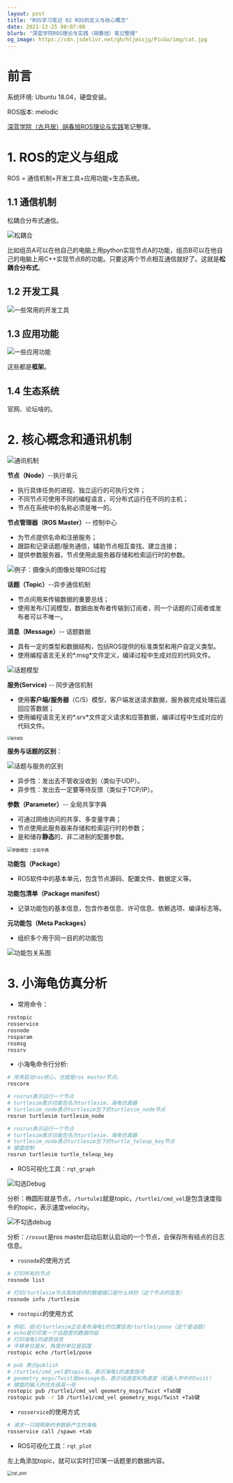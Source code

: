 ```yaml
---
layout: post
title: "ROS学习笔记 02 ROS的定义与核心概念"
date: 2021-12-25 08:07:00
blurb: "深蓝学院ROS理论与实践（胡春旭）笔记整理"
og_image: https://cdn.jsdelivr.net/gh/hljmssjg/PicGo/img/cat.jpg
---
```

# 前言

系统环境: Ubuntu 18.04，硬盘安装。

ROS版本: melodic

[深蓝学院（古月居）胡春旭ROS理论与实践](https://www.shenlanxueyuan.com/my/course/364)笔记整理。

# 1. ROS的定义与组成

ROS = 通信机制+开发工具+应用功能+生态系统。

## 1.1 通信机制

松耦合分布式通信。

![松耦合](https://cdn.jsdelivr.net/gh/hljmssjg/PicGo/img/通信机制.JPG)

比如组员A可以在他自己的电脑上用python实现节点A的功能，组员B可以在他自己的电脑上用C++实现节点B的功能。只要这两个节点相互通信就好了。这就是**松耦合分布式**。

## 1.2 开发工具

![一些常用的开发工具](https://cdn.jsdelivr.net/gh/hljmssjg/PicGo/img/开发工具.JPG)

## 1.3 应用功能

![一些应用功能](https://cdn.jsdelivr.net/gh/hljmssjg/PicGo/img/应用功能.JPG)

这些都是**框架**。

## 1.4 生态系统

官网、论坛啥的。

# 2. 核心概念和通讯机制

![通讯机制](https://cdn.jsdelivr.net/gh/hljmssjg/PicGo/img/通讯机制.JPG)

**节点（Node）**--执行单元

* 执行具体任务的进程、独立运行的可执行文件；
* 不同节点可使用不同的编程语言，可分布式运行在不同的主机；
* 节点在系统中的名称必须是唯一的。

**节点管理器（ROS Master）**-- 控制中心

* 为节点提供名命和注册服务；
* 跟踪和记录话题/服务通信，辅助节点相互查找、建立连接；
* 提供参数服务器，节点使用此服务器存储和检索运行时的参数。

![例子：摄像头的图像处理ROS过程](https://cdn.jsdelivr.net/gh/hljmssjg/PicGo/img/数据图像处理功能.JPG)

**话题（Topic）**--异步通信机制

* 节点间用来传输数据的重要总线；
* 使用发布/订阅模型，数据由发布者传输到订阅者，同一个话题的订阅者或发布者可以不唯一。

**消息（Message）**-- 话题数据

* 具有一定的类型和数据结构，包括ROS提供的标准类型和用户自定义类型。
* 使用编程语言无关的*.msg*文件定义，编译过程中生成对应的代码文件。

![话题模型](https://cdn.jsdelivr.net/gh/hljmssjg/PicGo/img/话题模型.JPG)

**服务(Service)** -- 同步通信机制

* 使用**客户端/服务器**（C/S）模型，客户端发送请求数据，服务器完成处理后返回应答数据；
* 使用编程语言无关的*.srv*文件定义请求和应答数据，编译过程中生成对应的代码文件。

<img src="https://cdn.jsdelivr.net/gh/hljmssjg/PicGo/img/服务de模型.JPG" alt="服务模型" style="zoom:50%;" />

**服务与话题的区别**：

![话题与服务的区别](https://cdn.jsdelivr.net/gh/hljmssjg/PicGo/img/服务与话题.JPG)

* 异步性：发出去不管收没收到（类似于UDP）。
* 异步性：发出去一定要等待反馈（类似于TCP/IP）。

**参数（Parameter）**-- 全局共享字典

* 可通过网络访问的共享、多变量字典；
* 节点使用此服务器来存储和检索运行时的参数；
* 是和储存**静态**的、非二进制的配置参数。

<img src="https://cdn.jsdelivr.net/gh/hljmssjg/PicGo/img/全局字典.JPG" alt="参数模型：全局字典" style="zoom:67%;" />

**功能包（Package）**

* ROS软件中的基本单元，包含节点源码、配置文件、数据定义等。

**功能包清单（Package manifest）**

* 记录功能包的基本信息，包含作者信息、许可信息、依赖选项、编译标志等。

**元功能包（Meta Packages）**

* 组织多个用于同一目的的功能包

![功能包关系图](https://cdn.jsdelivr.net/gh/hljmssjg/PicGo/img/功能包关系图.JPG)

# 3. 小海龟仿真分析

* 常用命令：

```bash
rostopic
rosservice
rosnode
rosparam
rosmsg
rossrv
```

* 小海龟命令行分析:

```bash
# 用来启动ros核心，也就是ros master节点。
roscore

# rosrun表示运行一个节点
# turtlesim表示功能包名为turtlesim，海龟仿真器
# turtlesim_node表示turtlesim包下的turtlesim_node节点
rosrun turtlesim turtlesim_node

# rosrun表示运行一个节点
# turtlesim表示功能包名为turtlesim，海龟仿真器
# turtlesim_node表示turtlesim包下的turtle_teleop_key节点
# 键盘控制
rosrun turtlesim turtle_teleop_key

```

* ROS可视化工具：`rqt_graph`

![勾选Debug](https://cdn.jsdelivr.net/gh/hljmssjg/PicGo/img/勾选Debug.JPG)

分析：椭圆形就是节点，`/turtule1`就是topic，`/turtle1/cmd_vel`是包含速度指令的topic，表示速度velocity。

![不勾选debug](https://cdn.jsdelivr.net/gh/hljmssjg/PicGo/img/不勾选Debug.JPG)

分析：`/rosout`是ros master启动后默认启动的一个节点，会保存所有结点的日志信息。

* `rosnode`的使用方式

```bash
# 打印所有的节点
rosnode list

# 打印/turtlesim节点具体提供的数据接口是什么样的（这个节点的信息）
rosnode info /turtlesim
```

* `rostopic`的使用方式

```bash
# 例如，结点/turtlesim正在发布海龟1的位置信息/turtle1/pose（这个是话题）
# echo是打印某一个话题里的数据内容
# 打印海龟1的姿势信息
# 平移单位是米，角度的单位是弧度
rostopic echo /turtle1/pose

# pub 表示publish
# /turtle1/cmd_vel是topic名，表示海龟1的速度指令
# geometry_msgs/Twist是message名，表示线速度和角速度（机器人学中的twist）
# 键盘的输入的优先级高一些
rostopic pub /turtle1/cmd_vel geometry_msgs/Twist +Tab键
rostopic pub -r 10 /turtle1/cmd_vel geometry_msgs/Twist +Tab键


```

* `rosservice`的使用方式

```bash
# 请求一只按照新的参数新产生的海龟
rosservice call /spawn +tab
```

* ROS可视化工具：`rqt_plot`

左上角添加topic，就可以实时打印某一话题里的数据内容。

<img src="https://cdn.jsdelivr.net/gh/hljmssjg/PicGo/img/rqtplot.JPG" alt="rqt_plot" style="zoom:67%;" />

